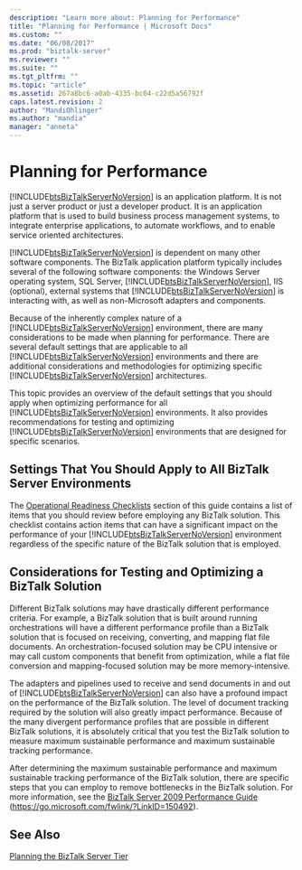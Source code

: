```yaml
---
description: "Learn more about: Planning for Performance"
title: "Planning for Performance | Microsoft Docs"
ms.custom: ""
ms.date: "06/08/2017"
ms.prod: "biztalk-server"
ms.reviewer: ""
ms.suite: ""
ms.tgt_pltfrm: ""
ms.topic: "article"
ms.assetid: 267a8bc6-a0ab-4335-bc04-c22d5a56792f
caps.latest.revision: 2
author: "MandiOhlinger"
ms.author: "mandia"
manager: "anneta"
---
```

# Planning for Performance
[!INCLUDE[btsBizTalkServerNoVersion](../includes/btsbiztalkservernoversion-md.md)] is an application platform. It is not just a server product or just a developer product. It is an application platform that is used to build business process management systems, to integrate enterprise applications, to automate workflows, and to enable service oriented architectures.

 [!INCLUDE[btsBizTalkServerNoVersion](../includes/btsbiztalkservernoversion-md.md)] is dependent on many other software components. The BizTalk application platform typically includes several of the following software components: the Windows Server operating system, SQL Server, [!INCLUDE[btsBizTalkServerNoVersion](../includes/btsbiztalkservernoversion-md.md)], IIS (optional), external systems that [!INCLUDE[btsBizTalkServerNoVersion](../includes/btsbiztalkservernoversion-md.md)] is interacting with, as well as non-Microsoft adapters and components.

 Because of the inherently complex nature of a [!INCLUDE[btsBizTalkServerNoVersion](../includes/btsbiztalkservernoversion-md.md)] environment, there are many considerations to be made when planning for performance. There are several default settings that are applicable to all [!INCLUDE[btsBizTalkServerNoVersion](../includes/btsbiztalkservernoversion-md.md)] environments and there are additional considerations and methodologies for optimizing specific [!INCLUDE[btsBizTalkServerNoVersion](../includes/btsbiztalkservernoversion-md.md)] architectures.

 This topic provides an overview of the default settings that you should apply when optimizing performance for all [!INCLUDE[btsBizTalkServerNoVersion](../includes/btsbiztalkservernoversion-md.md)] environments. It also provides recommendations for testing and optimizing [!INCLUDE[btsBizTalkServerNoVersion](../includes/btsbiztalkservernoversion-md.md)] environments that are designed for specific scenarios.

## Settings That You Should Apply to All BizTalk Server Environments
 The [Operational Readiness Checklists](../technical-guides/operational-readiness-checklists.md) section of this guide contains a list of items that you should review before employing any BizTalk solution. This checklist contains action items that can have a significant impact on the performance of your [!INCLUDE[btsBizTalkServerNoVersion](../includes/btsbiztalkservernoversion-md.md)] environment regardless of the specific nature of the BizTalk solution that is employed.

## Considerations for Testing and Optimizing a BizTalk Solution
 Different BizTalk solutions may have drastically different performance criteria. For example, a BizTalk solution that is built around running orchestrations will have a different performance profile than a BizTalk solution that is focused on receiving, converting, and mapping flat file documents. An orchestration-focused solution may be CPU intensive or may call custom components that benefit from optimization, while a flat file conversion and mapping-focused solution may be more memory-intensive.

 The adapters and pipelines used to receive and send documents in and out of [!INCLUDE[btsBizTalkServerNoVersion](../includes/btsbiztalkservernoversion-md.md)] can also have a profound impact on the performance of the BizTalk solution. The level of document tracking required by the solution will also greatly impact performance. Because of the many divergent performance profiles that are possible in different BizTalk solutions, it is absolutely critical that you test the BizTalk solution to measure maximum sustainable performance and maximum sustainable tracking performance.

 After determining the maximum sustainable performance and maximum sustainable tracking performance of the BizTalk solution, there are specific steps that you can employ to remove bottlenecks in the BizTalk solution. For more information, see the [BizTalk Server 2009 Performance Guide](https://go.microsoft.com/fwlink/?LinkID=150492) (https://go.microsoft.com/fwlink/?LinkID=150492).

## See Also
 [Planning the BizTalk Server Tier](../technical-guides/planning-the-biztalk-server-tier.md)
